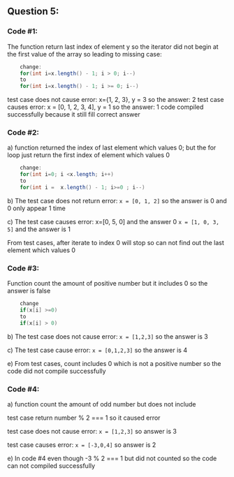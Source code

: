 ## Question 5: 
### Code #1:
The function return last index of element y so the iterator did not begin at the first value of the array so leading to missing case:
```java
	change:
	for(int i=x.length() - 1; i > 0; i--)
	to 
	for(int i=x.length() - 1; i >= 0; i--)
```

test case does not cause error: x={1, 2, 3}, y = 3 so the answer: 2
test case causes error: x = [0, 1, 2, 3, 4], y = 1 so the answer: 1
		      code compiled successfully because it still fill correct answer
	
### Code #2:
a)  function returned the index of last element which values 0; but the for loop just return the first index of element which values 0
```java
	change:
	for(int i=0; i <x.length; i++) 
	to
	for(int i =  x.length() - 1; i>=0 ; i--)
```
b) The test case does not return error: `x = [0, 1, 2]` so the answer is 0 and 0 only appear 1 time

c) The test case causes error: x=[0, 5, 0] and the answer 0
`x = [1, 0, 3, 5]` and the answer is 1

From test cases, after iterate to index 0 will stop so can not find out the last element which values 0

### Code #3:
Function count the amount of positive number but it includes 0 so the answer is false
```java
	change
	if(x[i] >=0) 
	to 
	if(x[i] > 0)
```
b) The test case does not cause error: `x = [1,2,3]` so the answer is 3

c) The test case cause error: `x = [0,1,2,3]` so the answer is 4

e) From test cases, count includes 0 which is not a positive number so the code did not compile successfully

### Code #4:
a) function count the amount of odd number but does not include

 test case return number % 2 === 1 so it caused error

 test case does not cause error: `x = [1,2,3]` so answer is 3

 test case causes error: `x = [-3,0,4]` so answer is 2

e) In code #4 even though -3 % 2 === 1 but did not counted so the code can not compiled successfully
